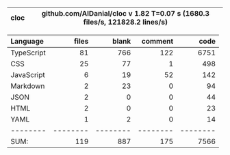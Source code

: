 
cloc|github.com/AlDanial/cloc v 1.82  T=0.07 s (1680.3 files/s, 121828.2 lines/s)
--- | ---

Language|files|blank|comment|code
:-------|-------:|-------:|-------:|-------:
TypeScript|81|766|122|6751
CSS|25|77|1|498
JavaScript|6|19|52|142
Markdown|2|23|0|94
JSON|2|0|0|44
HTML|2|0|0|23
YAML|1|2|0|14
--------|--------|--------|--------|--------
SUM:|119|887|175|7566
